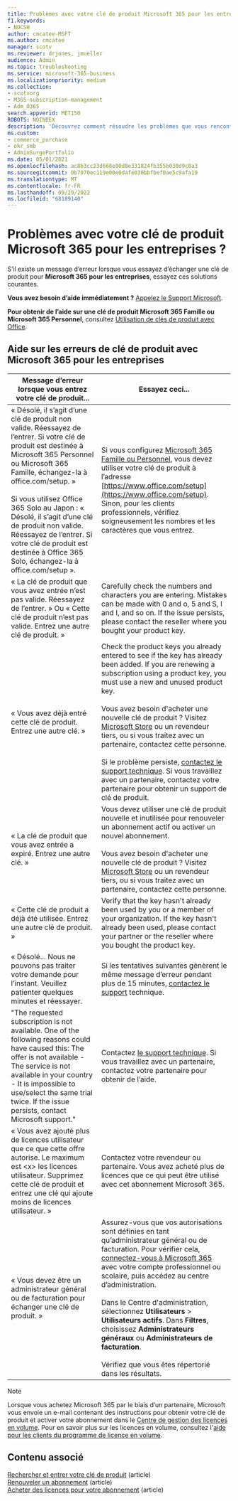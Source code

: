 ```yaml
---
title: Problèmes avec votre clé de produit Microsoft 365 pour les entreprises ?
f1.keywords:
- NOCSH
author: cmcatee-MSFT
ms.author: cmcatee
manager: scotv
ms.reviewer: drjones, jmueller
audience: Admin
ms.topic: troubleshooting
ms.service: microsoft-365-business
ms.localizationpriority: medium
ms.collection:
- scotvorg
- M365-subscription-management
- Adm_O365
search.appverid: MET150
ROBOTS: NOINDEX
description: 'Découvrez comment résoudre les problèmes que vous rencontrez lorsque vous entrez votre clé de produit pour Microsoft 365 pour les entreprises. '
ms.custom:
- commerce_purchase
- okr_smb
- AdminSurgePortfolio
ms.date: 05/01/2021
ms.openlocfilehash: ac8b3cc23d668e80d8e331824fb355b030d9c8a3
ms.sourcegitcommit: 0b7070ec119e00e0dafe030bbfbef0ae5c9afa19
ms.translationtype: MT
ms.contentlocale: fr-FR
ms.lasthandoff: 09/29/2022
ms.locfileid: "68189140"
---
```

# <a name="problems-with-your-microsoft-365-for-business-product-key"></a>Problèmes avec votre clé de produit Microsoft 365 pour les entreprises ?

S’il existe un message d’erreur lorsque vous essayez d’échanger une clé de produit pour **Microsoft 365 pour les entreprises**, essayez ces solutions courantes.
  
 **Vous avez besoin d’aide immédiatement ?** [Appelez le Support Microsoft](../admin/get-help-support.md).
  
 **Pour obtenir de l’aide sur une clé de produit Microsoft 365 Famille ou Microsoft 365 Personnel**, consultez [Utilisation de clés de produit avec Office](https://support.microsoft.com/office/12a5763a-d45c-4685-8c95-a44500213759).
  
## <a name="product-key-error-help-with-microsoft-365-for-business"></a>Aide sur les erreurs de clé de produit avec Microsoft 365 pour les entreprises

| Message d’erreur lorsque vous entrez votre clé de produit... | Essayez ceci... |
|--------------------------------------------------------------------------------------------------------------------------------------------------------------------------------------------------------------------------------------------------------------------------------------------------------------------------------------------------------|----------------------------------------------------------------------------------------------------------------------------------------------------------------------------------------------------------------------------------------------------------------------------------------------------------------------------------------------------------------------------------------------------------------------------------------------------------------------------|
| « Désolé, il s’agit d’une clé de produit non valide. Réessayez de l’entrer. Si votre clé de produit est destinée à Microsoft 365 Personnel ou Microsoft 365 Famille, échangez-la à office.com/setup. » <br/><br/>Si vous utilisez Office 365 Solo au Japon : « Désolé, il s’agit d’une clé de produit non valide. Réessayez de l’entrer. Si votre clé de produit est destinée à Office 365 Solo, échangez-la à office.com/setup ». | Si vous configurez [Microsoft 365 Famille ou Personnel](https://support.microsoft.com/office/28cbc8cf-1332-4f04-9123-9b660abb629e), vous devez utiliser votre clé de produit à l’adresse [https://www.office.com/setup](https://www.office.com/setup). Sinon, pour les clients professionnels, vérifiez soigneusement les nombres et les caractères que vous entrez. |
| « La clé de produit que vous avez entrée n’est pas valide. Réessayez de l’entrer. » Ou « Cette clé de produit n’est pas valide. Entrez une autre clé de produit. » | Carefully check the numbers and characters you are entering. Mistakes can be made with 0 and o, 5 and S, l and I, and so on. If the issue persists, please contact the reseller where you bought your product key. |
| « Vous avez déjà entré cette clé de produit. Entrez une autre clé. » | Check the product keys you already entered to see if the key has already been added. If you are renewing a subscription using a product key, you must use a new and unused product key. <br/><br/>Vous avez besoin d'acheter une nouvelle clé de produit ? Visitez [Microsoft Store](https://go.microsoft.com/fwlink/p/?LinkId=529160) ou un revendeur tiers, ou si vous traitez avec un partenaire, contactez cette personne. <br/><br/>Si le problème persiste, [contactez le support technique](../admin/get-help-support.md). Si vous travaillez avec un partenaire, contactez votre partenaire pour obtenir un support de clé de produit. |
| « La clé de produit que vous avez entrée a expiré. Entrez une autre clé. » | Vous devez utiliser une clé de produit nouvelle et inutilisée pour renouveler un abonnement actif ou activer un nouvel abonnement.<br/><br/>Vous avez besoin d'acheter une nouvelle clé de produit ? Visitez [Microsoft Store](https://go.microsoft.com/fwlink/p/?LinkId=529160) ou un revendeur tiers, ou si vous traitez avec un partenaire, contactez cette personne. |
| « Cette clé de produit a déjà été utilisée. Entrez une autre clé de produit. » | Verify that the key hasn't already been used by you or a member of your organization. If the key hasn't already been used, please contact your partner or the reseller where you bought the product key. |
| « Désolé... Nous ne pouvons pas traiter votre demande pour l’instant. Veuillez patienter quelques minutes et réessayer. | Si les tentatives suivantes génèrent le même message d’erreur pendant plus de 15 minutes, [contactez le support](../admin/get-help-support.md) technique. |
| "The requested subscription is not available. One of the following reasons could have caused this: The offer is not available - The service is not available in your country - It is impossible to use/select the same trial twice. If the issue persists, contact Microsoft support." | Contactez [le support technique](../admin/get-help-support.md)[](../admin/get-help-support.md). Si vous travaillez avec un partenaire, contactez votre partenaire pour obtenir de l’aide. |
| « Vous avez ajouté plus de licences utilisateur que ce que cette offre autorise. Le maximum est \<x\> les licences utilisateur. Supprimez cette clé de produit et entrez une clé qui ajoute moins de licences utilisateur. » | Contactez votre revendeur ou partenaire. Vous avez acheté plus de licences que ce qui peut être utilisé avec cet abonnement Microsoft 365. |
| « Vous devez être un administrateur général ou de facturation pour échanger une clé de produit. » | Assurez-vous que vos autorisations sont définies en tant qu’administrateur général ou de facturation. Pour vérifier cela,  [connectez-vous à Microsoft 365](https://support.microsoft.com/office/e9eb7d51-5430-4929-91ab-6157c5a050b4) avec votre compte professionnel ou scolaire, puis accédez au centre d’administration. <br/><br/>Dans le Centre d'administration, sélectionnez **Utilisateurs** \> **Utilisateurs actifs**. Dans **Filtres**, choisissez **Administrateurs généraux** ou **Administrateurs de facturation**. <br/><br/>Vérifiez que vous êtes répertorié dans les résultats. |

> [!NOTE]
> Lorsque vous achetez Microsoft 365 par le biais d’un partenaire, Microsoft vous envoie un e-mail contenant des instructions pour obtenir votre clé de produit et activer votre abonnement dans le [Centre de gestion des licences en volume](https://go.microsoft.com/fwlink/p/?LinkID=282016). Pour en savoir plus sur les licences en volume, consultez l'[aide pour les clients du programme de licence en volume](https://go.microsoft.com/fwlink/p/?LinkId=534992).
  
## <a name="related-content"></a>Contenu associé

[Rechercher et entrer votre clé de produit](enter-your-product-key.md) (article)\
[Renouveler un abonnement](subscriptions/renew-your-subscription.md) (article)\
[Acheter des licences pour votre abonnement](licenses/buy-licenses.md) (article)
